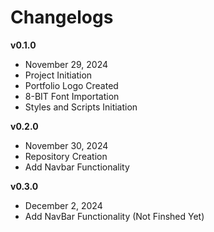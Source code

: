# Changelogs

**v0.1.0**
- November 29, 2024
- Project Initiation
- Portfolio Logo Created
- 8-BIT Font Importation
- Styles and Scripts Initiation

**v0.2.0**
- November 30, 2024
- Repository Creation
- Add Navbar Functionality

**v0.3.0**
- December 2, 2024
- Add NavBar Functionality (Not Finshed Yet)